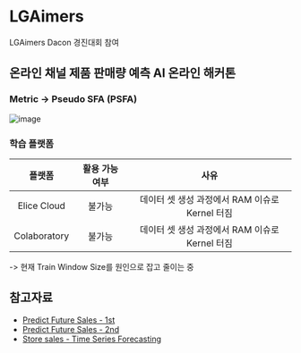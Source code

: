 # LGAimers
LGAimers Dacon 경진대회 참여

## 온라인 채널 제품 판매량 예측 AI 온라인 해커톤
### Metric -> Pseudo SFA (PSFA)
![image](https://github.com/SangJunni/LGAimers/assets/79644050/7d0b8cfa-c425-4698-81c1-20fa88951c1d)

### 학습 플랫폼
|플랫폼|활용 가능 여부|사유|
|:--:|:--:|:--:|
|Elice Cloud|불가능|데이터 셋 생성 과정에서 RAM 이슈로 Kernel 터짐|
|Colaboratory|불가능|데이터 셋 생성 과정에서 RAM 이슈로 Kernel 터짐|

-> 현재 Train Window Size를 원인으로 잡고 줄이는 중

## 참고자료
- [Predict Future Sales - 1st](https://www.kaggle.com/competitions/competitive-data-science-predict-future-sales/discussion/374500)
- [Predict Future Sales - 2nd](https://www.kaggle.com/competitions/competitive-data-science-predict-future-sales/discussion/190784)
- [Store sales - Time Series Forecasting](https://www.kaggle.com/code/ferdinandberr/darts-forecasting-deep-learning-global-models#4.5.-Model-Comparison)
